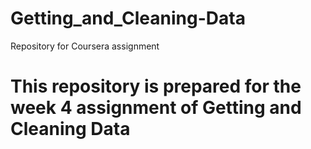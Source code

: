 # Getting_and_Cleaning-Data
Repository for Coursera assignment

# This repository is prepared for the week 4 assignment of Getting and Cleaning Data
